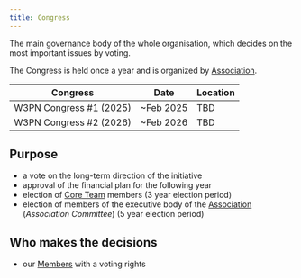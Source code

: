 ```yaml
---
title: Congress
---
```


The main governance body of the whole organisation, which decides on the most important issues by voting.

The Congress is held once a year and is organized by [Association](/association).

| Congress | Date | Location |
| --- | --- | --- |
| W3PN Congress #1 (2025) | ~Feb 2025 | TBD |
| W3PN Congress #2 (2026) | ~Feb 2026 | TBD |

## Purpose

* a vote on the long-term direction of the initiative
* approval of the financial plan for the following year
* election of [Core Team](/core-team) members (3 year election period)
* election of members of the executive body of the [Association](/association) (*Association Committee*) (5 year election period)

## Who makes the decisions

* our [Members](/membership) with a voting rights